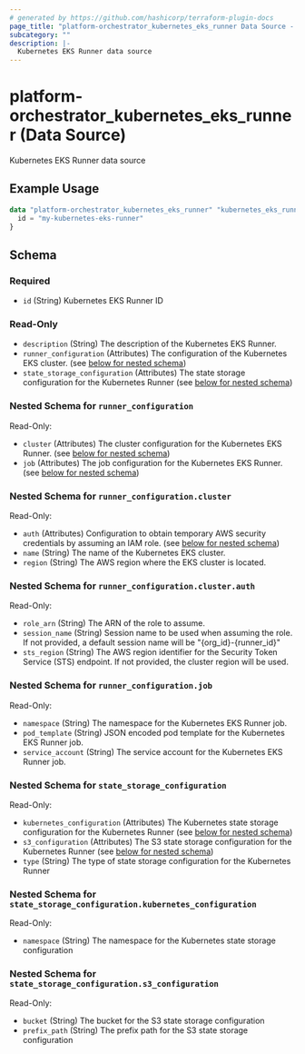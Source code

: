 ```yaml
---
# generated by https://github.com/hashicorp/terraform-plugin-docs
page_title: "platform-orchestrator_kubernetes_eks_runner Data Source - platform-orchestrator"
subcategory: ""
description: |-
  Kubernetes EKS Runner data source
---
```


# platform-orchestrator_kubernetes_eks_runner (Data Source)

Kubernetes EKS Runner data source

## Example Usage

```terraform
data "platform-orchestrator_kubernetes_eks_runner" "kubernetes_eks_runner" {
  id = "my-kubernetes-eks-runner"
}
```

<!-- schema generated by tfplugindocs -->
## Schema

### Required

- `id` (String) Kubernetes EKS Runner ID

### Read-Only

- `description` (String) The description of the Kubernetes EKS Runner.
- `runner_configuration` (Attributes) The configuration of the Kubernetes EKS cluster. (see [below for nested schema](#nestedatt--runner_configuration))
- `state_storage_configuration` (Attributes) The state storage configuration for the Kubernetes Runner (see [below for nested schema](#nestedatt--state_storage_configuration))

<a id="nestedatt--runner_configuration"></a>
### Nested Schema for `runner_configuration`

Read-Only:

- `cluster` (Attributes) The cluster configuration for the Kubernetes EKS Runner. (see [below for nested schema](#nestedatt--runner_configuration--cluster))
- `job` (Attributes) The job configuration for the Kubernetes EKS Runner. (see [below for nested schema](#nestedatt--runner_configuration--job))

<a id="nestedatt--runner_configuration--cluster"></a>
### Nested Schema for `runner_configuration.cluster`

Read-Only:

- `auth` (Attributes) Configuration to obtain temporary AWS security credentials by assuming an IAM role. (see [below for nested schema](#nestedatt--runner_configuration--cluster--auth))
- `name` (String) The name of the Kubernetes EKS cluster.
- `region` (String) The AWS region where the EKS cluster is located.

<a id="nestedatt--runner_configuration--cluster--auth"></a>
### Nested Schema for `runner_configuration.cluster.auth`

Read-Only:

- `role_arn` (String) The ARN of the role to assume.
- `session_name` (String) Session name to be used when assuming the role. If not provided, a default session name will be "{org_id}-{runner_id}"
- `sts_region` (String) The AWS region identifier for the Security Token Service (STS) endpoint. If not provided, the cluster region will be used.



<a id="nestedatt--runner_configuration--job"></a>
### Nested Schema for `runner_configuration.job`

Read-Only:

- `namespace` (String) The namespace for the Kubernetes EKS Runner job.
- `pod_template` (String) JSON encoded pod template for the Kubernetes EKS Runner job.
- `service_account` (String) The service account for the Kubernetes EKS Runner job.



<a id="nestedatt--state_storage_configuration"></a>
### Nested Schema for `state_storage_configuration`

Read-Only:

- `kubernetes_configuration` (Attributes) The Kubernetes state storage configuration for the Kubernetes Runner (see [below for nested schema](#nestedatt--state_storage_configuration--kubernetes_configuration))
- `s3_configuration` (Attributes) The S3 state storage configuration for the Kubernetes Runner (see [below for nested schema](#nestedatt--state_storage_configuration--s3_configuration))
- `type` (String) The type of state storage configuration for the Kubernetes Runner

<a id="nestedatt--state_storage_configuration--kubernetes_configuration"></a>
### Nested Schema for `state_storage_configuration.kubernetes_configuration`

Read-Only:

- `namespace` (String) The namespace for the Kubernetes state storage configuration


<a id="nestedatt--state_storage_configuration--s3_configuration"></a>
### Nested Schema for `state_storage_configuration.s3_configuration`

Read-Only:

- `bucket` (String) The bucket for the S3 state storage configuration
- `prefix_path` (String) The prefix path for the S3 state storage configuration
